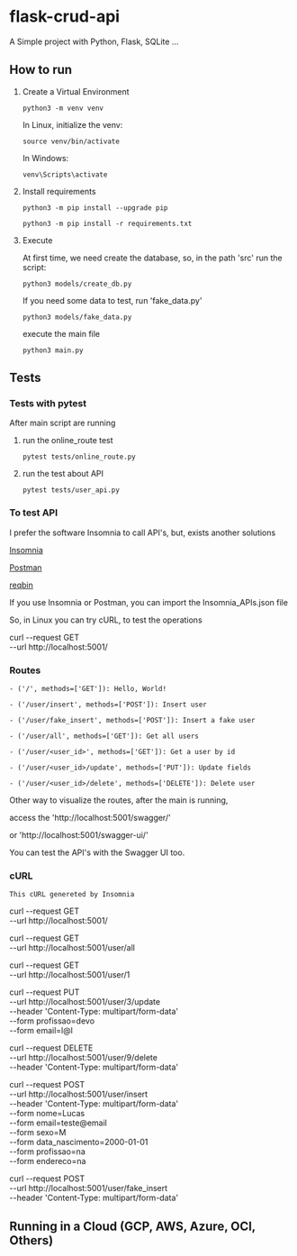 # flask-crud-api
A Simple project with Python, Flask, SQLite ...



## How to run

1. Create a Virtual Environment

    `python3 -m venv venv`

    In Linux, initialize the venv:

    `source venv/bin/activate`

    In Windows:

    `venv\Scripts\activate`

2. Install requirements

    `python3 -m pip install --upgrade pip`

    `python3 -m pip install -r requirements.txt`

3. Execute

    At first time, we need create the database, so, in the path 'src' run the script:

    `python3 models/create_db.py`

    If you need some data to test, run 'fake_data.py'

    `python3 models/fake_data.py`

    execute the main file

    `python3 main.py`


## Tests


### Tests with pytest

After main script are running

1. run the online_route test

    `pytest tests/online_route.py`

2. run the test about API

    `pytest tests/user_api.py`



### To test API

I prefer the software Insomnia to call API's, but, exists another solutions

[Insomnia](https://insomnia.rest/download)

[Postman](https://www.postman.com/)

[reqbin](https://reqbin.com/)


If you use Insomnia or Postman, you can import the Insomnia_APIs.json file


So, in Linux you can try cURL, to test the operations

curl --request GET \
  --url http://localhost:5001/


### Routes

    - ('/', methods=['GET']): Hello, World!

    - ('/user/insert', methods=['POST']): Insert user

    - ('/user/fake_insert', methods=['POST']): Insert a fake user

    - ('/user/all', methods=['GET']): Get all users

    - ('/user/<user_id>', methods=['GET']): Get a user by id

    - ('/user/<user_id>/update', methods=['PUT']): Update fields

    - ('/user/<user_id>/delete', methods=['DELETE']): Delete user


Other way to visualize the routes, after the main is running,

access the 'http://localhost:5001/swagger/' 

or 'http://localhost:5001/swagger-ui/'

You can test the API's with the Swagger UI too.



### cURL

    This cURL genereted by Insomnia

curl --request GET \
  --url http://localhost:5001/

curl --request GET \
  --url http://localhost:5001/user/all

curl --request GET \
  --url http://localhost:5001/user/1

curl --request PUT \
  --url http://localhost:5001/user/3/update \
  --header 'Content-Type: multipart/form-data' \
  --form profissao=devo \
  --form email=l@l

curl --request DELETE \
  --url http://localhost:5001/user/9/delete \
  --header 'Content-Type: multipart/form-data'

curl --request POST \
  --url http://localhost:5001/user/insert \
  --header 'Content-Type: multipart/form-data' \
  --form nome=Lucas \
  --form email=teste@email \
  --form sexo=M \
  --form data_nascimento=2000-01-01 \
  --form profissao=na \
  --form endereco=na

curl --request POST \
  --url http://localhost:5001/user/fake_insert \
  --header 'Content-Type: multipart/form-data'



## Running in a Cloud (GCP, AWS, Azure, OCI, Others)




